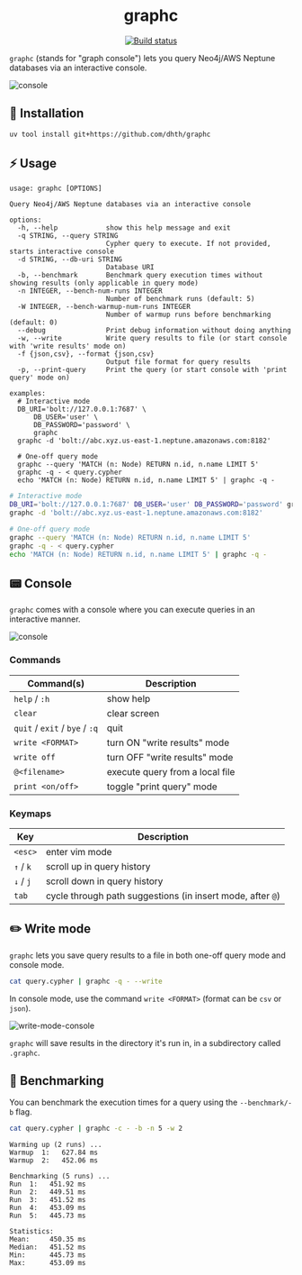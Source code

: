 <p align="center">
  <h1 align="center">graphc</h1>
  <p align="center">
    <a href="https://github.com/dhth/graphc/actions/workflows/main.yml"><img alt="Build status" src="https://img.shields.io/github/actions/workflow/status/dhth/graphc/main.yml?style=flat-square"></a>
  </p>
</p>

`graphc` (stands for "graph console") lets you query Neo4j/AWS Neptune databases
via an interactive console.

![console](https://tools.dhruvs.space/images/graphc/v0-1-0/console.gif)

💾 Installation
---

```sh
uv tool install git+https://github.com/dhth/graphc
```

⚡️ Usage
---

```text
usage: graphc [OPTIONS]

Query Neo4j/AWS Neptune databases via an interactive console

options:
  -h, --help            show this help message and exit
  -q STRING, --query STRING
                        Cypher query to execute. If not provided, starts interactive console
  -d STRING, --db-uri STRING
                        Database URI
  -b, --benchmark       Benchmark query execution times without showing results (only applicable in query mode)
  -n INTEGER, --bench-num-runs INTEGER
                        Number of benchmark runs (default: 5)
  -W INTEGER, --bench-warmup-num-runs INTEGER
                        Number of warmup runs before benchmarking (default: 0)
  --debug               Print debug information without doing anything
  -w, --write           Write query results to file (or start console with 'write results' mode on)
  -f {json,csv}, --format {json,csv}
                        Output file format for query results
  -p, --print-query     Print the query (or start console with 'print query' mode on)

examples:
  # Interactive mode
  DB_URI='bolt://127.0.0.1:7687' \
      DB_USER='user' \
      DB_PASSWORD='password' \
      graphc
  graphc -d 'bolt://abc.xyz.us-east-1.neptune.amazonaws.com:8182'

  # One-off query mode
  graphc --query 'MATCH (n: Node) RETURN n.id, n.name LIMIT 5'
  graphc -q - < query.cypher
  echo 'MATCH (n: Node) RETURN n.id, n.name LIMIT 5' | graphc -q -
```

```bash
# Interactive mode
DB_URI='bolt://127.0.0.1:7687' DB_USER='user' DB_PASSWORD='password' graphc
graphc -d 'bolt://abc.xyz.us-east-1.neptune.amazonaws.com:8182'

# One-off query mode
graphc --query 'MATCH (n: Node) RETURN n.id, n.name LIMIT 5'
graphc -q - < query.cypher
echo 'MATCH (n: Node) RETURN n.id, n.name LIMIT 5' | graphc -q -
```

📟 Console
---

`graphc` comes with a console where you can execute queries in an interactive
manner.

![console](https://tools.dhruvs.space/images/graphc/v0-1-0/console.png)

### Commands

| Command(s)                     | Description                     |
|--------------------------------|---------------------------------|
| `help` / `:h`                  | show help                       |
| `clear`                        | clear screen                    |
| `quit` / `exit` / `bye` / `:q` | quit                            |
| `write <FORMAT>`               | turn ON "write results" mode    |
| `write off`                    | turn OFF "write results" mode   |
| `@<filename>`                  | execute query from a local file |
| `print <on/off>`               | toggle "print query" mode       |

### Keymaps

| Key       | Description                                                |
|-----------|------------------------------------------------------------|
| `<esc>`   | enter vim mode                                             |
| `↑` / `k` | scroll up in query history                                 |
| `↓` / `j` | scroll down in query history                               |
| `tab`     | cycle through path suggestions (in insert mode, after `@`) |

✏️ Write mode
---

`graphc` lets you save query results to a file in both one-off query mode and
console mode.

```bash
cat query.cypher | graphc -q - --write
```

In console mode, use the command `write <FORMAT>` (format can be `csv` or
`json`).

![write-mode-console](https://tools.dhruvs.space/images/graphc/v0-1-0/write-mode-console.png)

`graphc` will save results in the directory it's run in, in a subdirectory
called `.graphc`.

🔢 Benchmarking
---

You can benchmark the execution times for a query using the `--benchmark/-b`
flag.

```bash
cat query.cypher | graphc -c - -b -n 5 -w 2
```

```text
Warming up (2 runs) ...
Warmup  1:   627.84 ms
Warmup  2:   452.06 ms

Benchmarking (5 runs) ...
Run  1:   451.92 ms
Run  2:   449.51 ms
Run  3:   451.52 ms
Run  4:   453.09 ms
Run  5:   445.73 ms

Statistics:
Mean:     450.35 ms
Median:   451.52 ms
Min:      445.73 ms
Max:      453.09 ms
```
